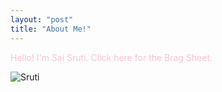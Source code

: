 ```yaml
---
layout: "post"
title: "About Me!"
---
```

<span style="color:pink">Hello! I'm Sai Sruti. Click here for the Brag Sheet.  </span>

![Sruti](/Sruti/docs/assets/sruti.jpg)
 
